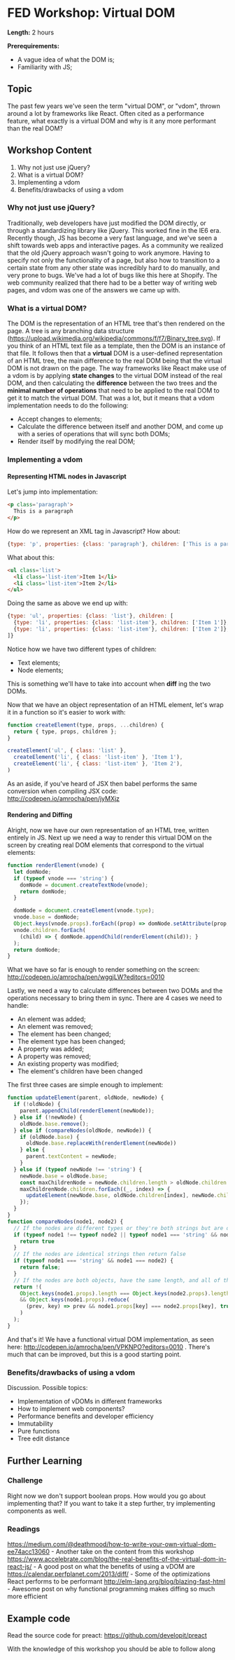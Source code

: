 # FED Workshop: Virtual DOM

**Length:** 2 hours

**Prerequirements:**

* A vague idea of what the DOM is;
* Familiarity with JS;


## Topic

The past few years we've seen the term "virtual DOM", or "vdom", thrown around a lot by frameworks like React. Often cited as a performance feature, what exactly is a virtual DOM and why is it any more performant than the real DOM?


## Workshop Content

1. Why not just use jQuery?
2. What is a virtual DOM?
3. Implementing a vdom
4. Benefits/drawbacks of using a vdom

### Why not just use jQuery?

Traditionally, web developers have just modified the DOM directly, or through a standardizing library like jQuery. This worked fine in the IE6 era. Recently though, JS has become a very fast language, and  we've seen a shift towards web apps and interactive pages. As a community we realized that the old jQuery approach wasn't going to work anymore. Having to specify not only the functionality of a page, but also how to transition to a certain state from any other state was incredibly hard to do manually, and very prone to bugs. We've had a lot of bugs like this here at Shopify. The web community realized that there had to be a better way of writing web pages, and vdom was one of the answers we came up with.

### What is a virtual DOM?

The DOM is the representation of an HTML tree that's then rendered on the page. A tree is any branching data structure (https://upload.wikimedia.org/wikipedia/commons/f/f7/Binary_tree.svg). If you think of an HTML text file as a template, then the DOM is an instance of that file. It follows then that a **virtual** DOM is a user-defined representation of an HTML tree, the main difference to the real DOM being that the virtual DOM is not drawn on the page. The way frameworks like React make use of a vdom is by applying **state changes** to the virtual DOM instead of the real DOM, and then calculating the **difference** between the two trees and the **minimal number of operations** that need to be applied to the real DOM to get it to match the virtual DOM. That was a lot, but it means that a vdom implementation needs to do the following:
 - Accept changes to elements;
 - Calculate the difference between itself and another DOM, and come up with a series of operations that will sync both DOMs;
 - Render itself by modifying the real DOM;

### Implementing a vdom

#### Representing HTML nodes in Javascript

Let's jump into implementation:
```HTML
<p class='paragraph'>
  This is a paragraph
</p>
```
How do we represent an XML tag in Javascript? How about:
```javascript
{type: 'p', properties: {class: 'paragraph'}, children: ['This is a paragraph']}
```
What about this:
```HTML
<ul class='list'>
  <li class='list-item'>Item 1</li>
  <li class='list-item'>Item 2</li>
</ul>
```
Doing the same as above we end up with:
```javascript
{type: 'ul', properties: {class: 'list'}, children: [
  {type: 'li', properties: {class: 'list-item'}, children: ['Item 1']},
  {type: 'li', properties: {class: 'list-item'}, children: ['Item 2']},
]}
```
Notice how we have two different types of children:
 - Text elements;
 - Node elements;

This is something we'll have to take into account when **diff** ing the two DOMs.

Now that we have an object representation of an HTML element, let's wrap it in a function so it's easier to work with:
```javascript
function createElement(type, props, ...children) {
  return { type, props, children };
}
```
```javascript
createElement('ul', { class: 'list' },
  createElement('li', { class: 'list-item' }, 'Item 1'),
  createElement('li', { class: 'list-item' }, 'Item 2'),
)
```

As an aside, if you've heard of JSX then babel performs the same conversion when compiling JSX code: http://codepen.io/amrocha/pen/jyMXjz

#### Rendering and Diffing

Alright, now we have our own representation of an HTML tree, written entirely in JS. Next up we need a way to render this virtual DOM on the screen by creating real DOM elements that correspond to the virtual elements:
```javascript
function renderElement(vnode) {
  let domNode;
  if (typeof vnode === 'string') {
    domNode = document.createTextNode(vnode);
    return domNode;
  }

  domNode = document.createElement(vnode.type);
  vnode.base = domNode;
  Object.keys(vnode.props).forEach((prop) => domNode.setAttribute(prop, vnode.props[prop]));
  vnode.children.forEach(
    (child) => { domNode.appendChild(renderElement(child)); }
  );
  return domNode;
}
```

What we have so far is enough to render something on the screen: http://codepen.io/amrocha/pen/wggjLW?editors=0010

Lastly, we need a way to calculate differences between two DOMs and the operations necessary to bring them in sync. There are 4 cases we need to handle:
 - An element was added;
 - An element was removed;
 - The element has been changed;
  - The element type has been changed;
  - A property was added;
  - A property was removed;
  - An existing property was modified;
 - The element's children have been changed

The first three cases are simple enough to implement:
```javascript
function updateElement(parent, oldNode, newNode) {
  if (!oldNode) {
    parent.appendChild(renderElement(newNode));
  } else if (!newNode) {
    oldNode.base.remove();
  } else if (compareNodes(oldNode, newNode)) {
    if (oldNode.base) {
      oldNode.base.replaceWith(renderElement(newNode))
    } else {
      parent.textContent = newNode;
    }
  } else if (typeof newNode !== 'string') {
    newNode.base = oldNode.base;
    const maxChildrenNode = newNode.children.length > oldNode.children.length ? newNode : oldNode;
    maxChildrenNode.children.forEach((_, index) => {
      updateElement(newNode.base, oldNode.children[index], newNode.children[index]);
    });
  }
}
function compareNodes(node1, node2) {
  // If the nodes are different types or they're both strings but are different strings, return true
  if (typeof node1 !== typeof node2 || typeof node1 === 'string' && node1 !== node2 || node1.type !== node2.type) {
    return true
  }
  // If the nodes are identical strings then return false
  if (typeof node1 === 'string' && node1 === node2) {
    return false;
  }
  // If the nodes are both objects, have the same length, and all of their properties are equal, then return false, otherwise return true
  return !(
    Object.keys(node1.props).length === Object.keys(node2.props).length
    && Object.keys(node1.props).reduce(
      (prev, key) => prev && node1.props[key] === node2.props[key], true // Compare all properties of the nodes and aggregate them in a boolean value
    )
  );
}
```

And that's it! We have a functional virtual DOM implementation, as seen here: http://codepen.io/amrocha/pen/VPKNPO?editors=0010 . There's much that can be improved, but this is a good starting point.

### Benefits/drawbacks of using a vdom

Discussion. Possible topics:
 - Implementation of vDOMs in different frameworks
 - How to implement web components?
 - Performance benefits and developer efficiency
 - Immutability
 - Pure functions
 - Tree edit distance


## Further Learning

### Challenge

Right now we don't support boolean props. How would you go about implementing that? If you want to take it a step further, try implementing components as well.

### Readings

https://medium.com/@deathmood/how-to-write-your-own-virtual-dom-ee74acc13060 - Another take on the content from this workshop
https://www.accelebrate.com/blog/the-real-benefits-of-the-virtual-dom-in-react-js/ - A good post on what the benefits of using a vDOM are
https://calendar.perfplanet.com/2013/diff/ - Some of the optimizations React performs to be performant
http://elm-lang.org/blog/blazing-fast-html - Awesome post on why functional programming makes diffing so much more efficient



## Example code

Read the source code for preact:
https://github.com/developit/preact

With the knowledge of this workshop you should be able to follow along
